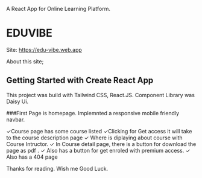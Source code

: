 A React App for Online Learning Platform.

# EDUVIBE

Site: https://edu-vibe.web.app

About this site;

## Getting Started with Create React App

This project was build with Tailwind CSS, React.JS.
Component Library was Daisy Ui.

###First Page is homepage.
Implemnted a responsive mobile friendly navbar.

✓Course page has some course listed 
✓Clicking for Get access it will take to the course description page
✓ Where is diplaying about course with Course Intructor.
✓ In Course detail page, there is a button for download the page as pdf .
✓ Also has a button for get enroled with premium access. 
✓ Also has a 404 page 

Thanks for reading. 
Wish me Good Luck.
